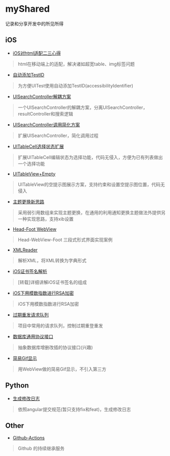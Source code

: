# myShared
记录和分享开发中的所见所得

## iOS
* [iOS对html适配二三心得](https://github.com/zhenghongyi/myShared/tree/master/iOS对html适配二三心得)
> html在移动端上的适配，解决诸如超宽table、img标签问题

* [自动添加TestID](https://github.com/zhenghongyi/myShared/tree/master/自动添加TestID)
> 为方便UITest使用自动添加TestID(accessibilityIdentifier)


* [UISearchController解耦方案](https://github.com/zhenghongyi/myShared/tree/master/Search)
> 一个UISearchController的解耦方案，分离UISearchController，resultController和搜索逻辑

* [UISearchController调用简化方案](https://github.com/zhenghongyi/myShared/tree/master/Search/V2)
> 扩展UISearchController，简化调用过程

* [UITableCell选择状态扩展](https://github.com/zhenghongyi/myShared/tree/master/UITableCell选择状态扩展)
> 扩展UITableCell编辑状态为选择功能，代码无侵入，方便为已有列表做出一个选择功能

* [UITableView+Empty](https://github.com/zhenghongyi/myShared/tree/master/UITable+Empty)
> UITableView的空提示图展示方案，支持约束和设置空提示图位置，代码无侵入

* [主题更换新思路](https://github.com/zhenghongyi/myShared/tree/master/更换主题)
> 采用弱引用数组来实现主题更换，在通用的利用通知更换主题做法外提供另一种实现思路，支持xib设置

* [Head-Foot WebView](https://github.com/zhenghongyi/myShared/tree/master/YIHFWebView)
> Head-WebView-Foot 三段式形式界面实现案例

* [XMLReader](https://github.com/zhenghongyi/myShared/tree/master/XMLReader)
> 解析XML，将XML转换为字典形式

* [iOS证书签名解析](https://github.com/zhenghongyi/myShared/tree/master/细说iOS代码签名.pdf)
> [转载]详细讲解iOS证书签名的组成

* [iOS下用模数指数进行RSA加密](https://github.com/zhenghongyi/myShared/tree/master/RSA-m&n)
> iOS下用模数指数进行RSA加密

* [过期重发请求队列](https://github.com/zhenghongyi/myShared/tree/master/RequestQueue)
> 项目中常用的请求队列，控制过期重登重发

* [数据库通用协议接口](https://github.com/zhenghongyi/myShared/tree/master/DataBaseProtocol)
> 抽象数据库增删改插的协议接口(兴趣)

* [简易Gif显示](https://github.com/zhenghongyi/myShared/tree/master/GifView)
> 用WebView做的简易Gif显示，不引入第三方

## Python
* [生成修改日志](https://github.com/zhenghongyi/myShared/tree/master/ChangeLog.py)

> 依照angular提交规范(暂只支持fix和feat)，生成修改日志

## Other

* [Github-Actions](https://github.com/zhenghongyi/myShared/tree/master/Github-Action/Github-Action.md)

> Github 的持续继承服务